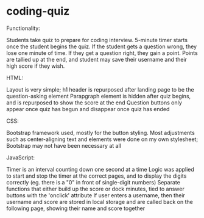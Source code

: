 # coding-quiz

Functionality:

Students take quiz to prepare for coding interview.
5-minute timer starts once the student begins the quiz.
If the student gets a question wrong, they lose one minute of time.
If they get a question right, they gain a point.
Points are tallied up at the end, and student may save their username and their high score if they wish.


HTML:

Layout is very simple; h1 header is repurposed after landing page to be the question-asking element
Parapgraph element is hidden after quiz begins, and is repurposed to show the score at the end
Question buttons only appear once quiz has begun and disappear once quiz has ended
  
  
CSS:

Bootstrap framework used, mostly for the button styling. 
Most adjustments such as center-aligning text and elements were done on my own stylesheet; Bootstrap may not have been necessary at all

JavaScript:

Timer is an interval counting down one second at a time
Logic was applied to start and stop the timer at the correct pages, and to display the digits correctly (eg. there is a "0" in front of single-digit numbers)
Separate functions that either build up the score or dock minutes, tied to answer buttons with the 'onclick' attribute
If user enters a username, then their username and score are stored in local storage and are called back on the following page, showing their name and score together

